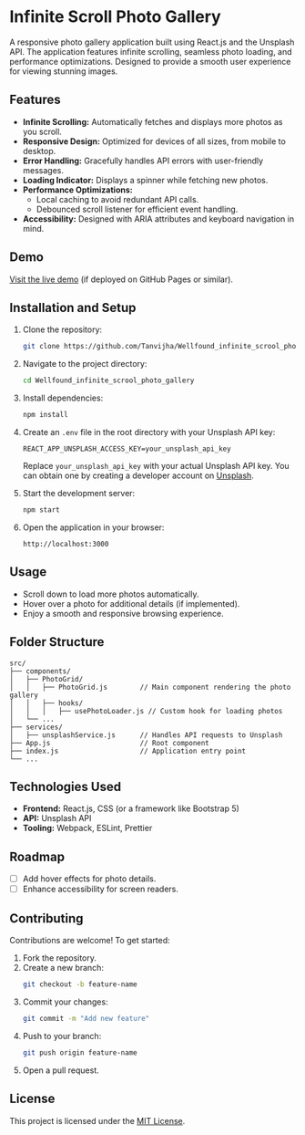 
# Infinite Scroll Photo Gallery

A responsive photo gallery application built using React.js and the Unsplash API. The application features infinite scrolling, seamless photo loading, and performance optimizations. Designed to provide a smooth user experience for viewing stunning images.

## Features

- **Infinite Scrolling:** Automatically fetches and displays more photos as you scroll.
- **Responsive Design:** Optimized for devices of all sizes, from mobile to desktop.
- **Error Handling:** Gracefully handles API errors with user-friendly messages.
- **Loading Indicator:** Displays a spinner while fetching new photos.
- **Performance Optimizations:**
  - Local caching to avoid redundant API calls.
  - Debounced scroll listener for efficient event handling.
- **Accessibility:** Designed with ARIA attributes and keyboard navigation in mind.

## Demo

[Visit the live demo](https://tanvijha.github.io/Wellfound_infinite_scrool_photo_gallery) (if deployed on GitHub Pages or similar).

## Installation and Setup

1. Clone the repository:
   ```bash
   git clone https://github.com/Tanvijha/Wellfound_infinite_scrool_photo_gallery.git
   ```
2. Navigate to the project directory:
   ```bash
   cd Wellfound_infinite_scrool_photo_gallery
   ```
3. Install dependencies:
   ```bash
   npm install
   ```
4. Create an `.env` file in the root directory with your Unsplash API key:
   ```env
   REACT_APP_UNSPLASH_ACCESS_KEY=your_unsplash_api_key
   ```
   Replace `your_unsplash_api_key` with your actual Unsplash API key. You can obtain one by creating a developer account on [Unsplash](https://unsplash.com/developers).

5. Start the development server:
   ```bash
   npm start
   ```
6. Open the application in your browser:
   ```
   http://localhost:3000
   ```

## Usage

- Scroll down to load more photos automatically.
- Hover over a photo for additional details (if implemented).
- Enjoy a smooth and responsive browsing experience.

## Folder Structure

```
src/
├── components/
│   ├── PhotoGrid/
│   │   ├── PhotoGrid.js        // Main component rendering the photo gallery
│   │   ├── hooks/
│   │   │   ├── usePhotoLoader.js // Custom hook for loading photos
│   └── ...
├── services/
│   ├── unsplashService.js      // Handles API requests to Unsplash
├── App.js                      // Root component
├── index.js                    // Application entry point
└── ...
```

## Technologies Used

- **Frontend:** React.js, CSS (or a framework like Bootstrap 5)
- **API:** Unsplash API
- **Tooling:** Webpack, ESLint, Prettier

## Roadmap

- [ ] Add hover effects for photo details.
- [ ] Enhance accessibility for screen readers.

## Contributing

Contributions are welcome! To get started:

1. Fork the repository.
2. Create a new branch:
   ```bash
   git checkout -b feature-name
   ```
3. Commit your changes:
   ```bash
   git commit -m "Add new feature"
   ```
4. Push to your branch:
   ```bash
   git push origin feature-name
   ```
5. Open a pull request.

## License

This project is licensed under the [MIT License](LICENSE).
